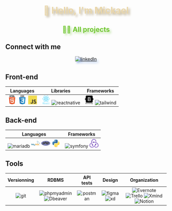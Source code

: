 <h1 Align="center" style="color: #E9D6AA; filter:drop-shadow(5px 5px 3px #664B0B6e)"><b>👋 Hello, I'm Mickael</b></h1>

<div align=center>
    <h2 style="color: #70C630; filter:drop-shadow(5px 5px 3px #70C6306e); text-decoration:none;">👨‍💻 <a href="https://github.com/MiKL5/home" style="color:#70C630;  text-decoration:none;">All projects</a></h2>
</div>

<h2><b>Connect with me</b></h2>

<div Align="center">
    <a href="https://linkedin.com/in/mickaelg-a08b19153" target="_blank">
        <img src=https://img.shields.io/badge/linkedin-%231E77B5.svg?&style=for-the-badge&logo=linkedin&logoColor=white alt=linkedIn style="margin-bottom: 5px; filter:drop-shadow(5px 5px 3px #1656C66e); " />
    </a>  
</div>  

<div display="inline-block" width="50%" vertical-align="top">

<h2><b>Front-end</b></h1>
<div Align="center">

Languages | Libraries | Frameworks
:-:|:-:|:-:
<a href="#" style="text-decoration:none"><img src="https://raw.githubusercontent.com/devicons/devicon/master/icons/html5/html5-original-wordmark.svg" title="html5" alt="html5" width="28" height="28" /> <img src="https://raw.githubusercontent.com/devicons/devicon/master/icons/css3/css3-original-wordmark.svg" title="css3" alt="css3" width="28" height="28"/> <img src="https://raw.githubusercontent.com/devicons/devicon/master/icons/javascript/javascript-original.svg" title="Javascript" alt="javascript" width="28" height="28"/></a> | <a href="#" style="text-decoration:none"><img src="https://raw.githubusercontent.com/devicons/devicon/master/icons/react/react-original-wordmark.svg" title="React" alt="React" width="28" height="auto"/> <img src="https://raw.githubusercontent.com/kristerkari/react-native-svg-transformer/HEAD/images/react-native-logo.png" title="React Native" alt="reactnative" width="28" height="auto"/></a> | <a href="#" style="text-decoration:none"><img src="https://raw.githubusercontent.com/devicons/devicon/master/icons/bootstrap/bootstrap-plain-wordmark.svg" title="Bootstrop" alt="bootstrap" width="28" height="auto"/> <img src="https://www.vectorlogo.zone/logos/tailwindcss/tailwindcss-icon.svg" title="Tailwind" alt="tailwind" width="28" height="auto"/></a>
</div>  

<h2><b>Back-end</b></h1>
<div Align="center">

Languages | Frameworks
:-:|:-:
<a href="#" style="text-decoration:none"><img src="https://www.vectorlogo.zone/logos/mariadb/mariadb-icon.svg" title="MariaDB" alt="mariadb" width="28" height="auto" /> <img src="https://raw.githubusercontent.com/devicons/devicon/master/icons/mysql/mysql-original-wordmark.svg" title="MySQL" alt="mysql" width="28" height="auto"> <img src="https://raw.githubusercontent.com/devicons/devicon/master/icons/php/php-original.svg" title="PHP" alt="php" width="28" height="auto"/> <img src="https://raw.githubusercontent.com/devicons/devicon/master/icons/python/python-original.svg" title="Python" alt="python" width="28" height="auto"/></a> | <a href="#" style="text-decoration:none"><img src="https://symfony.com/logos/symfony_black_03.svg" title="Symfony" alt="symfony" width="28" height="auto"/> <img src="https://raw.githubusercontent.com/devicons/devicon/master/icons/redux/redux-original.svg" title="Redux" alt="redux" width="28" height="auto"/><a href="#">
</div>  
</div>

<h2><b>Tools</b></h1>
<div Align="center">

Versionning | RDBMS|API tests | Design | Organization
:-:|:-:|:-:|:-:|:-:
<a href="#" style="text-decoration:none"><img src="https://www.vectorlogo.zone/logos/git-scm/git-scm-icon.svg" title="Git" alt="git" width="28" height="auto"/> | <img src="https://upload.wikimedia.org/wikipedia/commons/4/4f/PhpMyAdmin_logo.svg" title="PHP My Admin" alt="phpmyadmin" width="28" height="auto"/> <img src="https://dbeaver.io/wp-content/uploads/2015/09/beaver-head.png" title="DBeaver" alt="Dbeaver" width=28 height=auto> | <img src="https://www.vectorlogo.zone/logos/getpostman/getpostman-icon.svg" title="Postman" alt="postman" width="28" height="auto"/></a> | <a href="#" style="text-decoration:none"><img src="https://www.vectorlogo.zone/logos/figma/figma-icon.svg" title="Figma" alt="figma" width="28" height="auto"/> <img src="https://cdn.worldvectorlogo.com/logos/adobe-xd.svg" title="Adobe XD" alt="xd" width="28" height="auto"/></a> | <a href="#" style="text-decoration:none"><img src="https://www.svgrepo.com/download/475648/evernote-color.svg" title="Evernote" alt="Evernote" width="28" height="auto"/> <img src="https://www.svgrepo.com/download/303635/trello-logo.svg" title="Trello" alt="Trello" width="28" height="auto"/> <img src="https://assets.xmind.net/www/assets/images/xmind2022/xmind2022-logo-c945ae44d8.svg" title="Xmind" alt="Xmind" width="28" height="auto"/> <img src="https://www.svgrepo.com/download/452076/notion.svg" title="Notion" alt="Notion" width="28" height="auto"/></a>
</div>